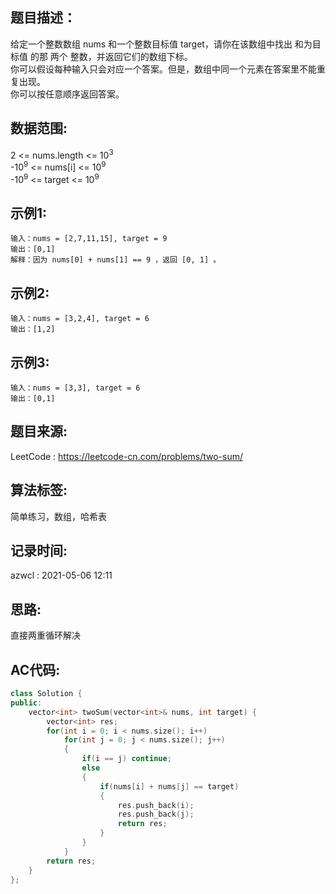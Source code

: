## 题目描述：
给定一个整数数组 nums 和一个整数目标值 target，请你在该数组中找出 和为目标值 的那 两个 整数，并返回它们的数组下标。  
你可以假设每种输入只会对应一个答案。但是，数组中同一个元素在答案里不能重复出现。  
你可以按任意顺序返回答案。  

## 数据范围:
2 <= nums.length <= 10<sup>3</sup>  
-10<sup>9</sup> <= nums[i] <= 10<sup>9</sup>  
-10<sup>9</sup> <= target <= 10<sup>9</sup>  

## 示例1:
```
输入：nums = [2,7,11,15], target = 9
输出：[0,1]
解释：因为 nums[0] + nums[1] == 9 ，返回 [0, 1] 。
```

## 示例2:
```
输入：nums = [3,2,4], target = 6
输出：[1,2]
```

## 示例3:
```
输入：nums = [3,3], target = 6
输出：[0,1]
```

## 题目来源:
LeetCode : https://leetcode-cn.com/problems/two-sum/  

## 算法标签:
简单练习，数组，哈希表  

## 记录时间:
azwcl : 2021-05-06 12:11  

## 思路:
直接两重循环解决

## AC代码:
```cpp
class Solution {
public:
    vector<int> twoSum(vector<int>& nums, int target) {
        vector<int> res;
        for(int i = 0; i < nums.size(); i++)
            for(int j = 0; j < nums.size(); j++)
            {
                if(i == j) continue;
                else
                {
                    if(nums[i] + nums[j] == target)
                    {
                        res.push_back(i);
                        res.push_back(j);
                        return res;
                    }
                }
            }
        return res;
    }
};
```
